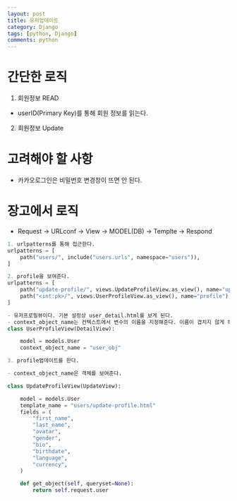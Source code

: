 ```yaml
---
layout: post
title: 유저업데이트
category: Django
tags: [python, Django]
comments: python
---
```


# 간단한 로직

1. 회원정보 READ

- userID(Primary Key)를 통해 회원 정보를 읽는다.

2. 회원정보 Update

# 고려해야 할 사항

- 카카오로그인은 비밀번호 변경창이 뜨면 안 된다.

# 장고에서 로직

- Request -> URLconf -> View -> MODEL(DB) -> Templte -> Respond

```python
1. urlpatterns를 통해 접근한다.
urlpatterns = [
    path("users/", include("users.urls", namespace="users")),
]

2. profile을 보여준다.
urlpatterns = [
    path("update-profile/", views.UpdateProfileView.as_view(), name="update"),
    path("<int:pk>/", views.UserProfileView.as_view(), name="profile"),
]

- 유저프로필뷰이다. 기본 설정상 user_detail.html를 보게 된다.
- context_object_name는 컨텍스트에서 변수의 이름을 지정해준다. 이름이 겹치지 않게 해준다.
class UserProfileView(DetailView):

    model = models.User
    context_object_name = "user_obj"

3. profile업데이트를 한다.

- context_object_name은 객체를 보여준다.

class UpdateProfileView(UpdateView):

    model = models.User
    template_name = "users/update-profile.html"
    fields = (
        "first_name",
        "last_name",
        "avatar",
        "gender",
        "bio",
        "birthdate",
        "language",
        "currency",
    )

    def get_object(self, queryset=None):
        return self.request.user

```


